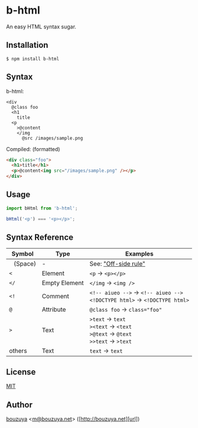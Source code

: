 # b-html

An easy HTML syntax sugar.

## Installation

```
$ npm install b-html
```

## Syntax

b-html:

```b-html
<div
  @class foo
  <h1
    title
  <p
    >@content
    </img
      @src /images/sample.png
```

Compiled: (formatted)

```html
<div class="foo">
  <h1>title</h1>
  <p>@content<img src="/images/sample.png" /></p>
</div>
```

## Usage

```javascript
import bHtml from 'b-html';

bHtml('<p') === '<p></p>';
```

## Syntax Reference

 Symbol      | Type          | Examples
-------------|---------------|----------------------------------------------
 ` ` (Space) | -             | See: ["Off-side rule"](https://en.wikipedia.org/wiki/Off-side_rule)
 `<`         | Element       | `<p` -> `<p></p>`
 `</`        | Empty Element | `</img` -> `<img />`
 `<!`        | Comment       | `<!-- aiueo -->` -> `<!-- aiueo -->`<br />`<!DOCTYPE html>` -> `<!DOCTYPE html>`
 `@`         | Attribute     | `@class foo` -> `class="foo"`
 `>`         | Text          | `>text` -> `text`<br />`><text` -> `<text`<br />`>@text` -> `@text`<br />`>>text` -> `>text`
 others      | Text          | `text` -> `text`

## License

[MIT](LICENSE)

## Author

[bouzuya][user] &lt;[m@bouzuya.net][email]&gt; ([http://bouzuya.net][url])

[user]: https://github.com/bouzuya
[email]: mailto:m@bouzuya.net
[url]: http://bouzuya.net
